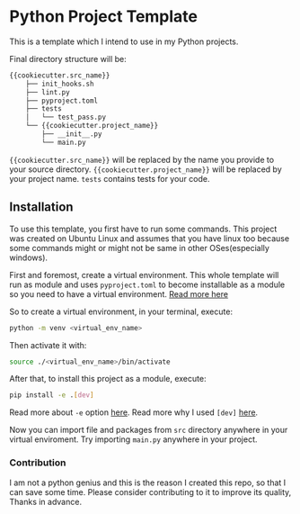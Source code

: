 # Python Project Template

This is a template which I intend to use in my Python projects.

Final directory structure will be:

```bash
{{cookiecutter.src_name}}
    ├── init_hooks.sh
    ├── lint.py
    ├── pyproject.toml
    ├── tests
    │   └── test_pass.py
    └── {{cookiecutter.project_name}}
        ├── __init__.py
        └── main.py
```

`{{cookiecutter.src_name}}` will be replaced by the name you provide to your source directory. `{{cookiecutter.project_name}}` will be replaced by your project name. `tests` contains tests for your code.

## Installation

To use this template, you first have to run some commands. This project was created on Ubuntu Linux and assumes that you have linux too because some commands might or might not be same in other OSes(especially windows).

First and foremost, create a virtual environment. This whole template will run as module and uses `pyproject.toml` to become installable as a module so you need to have a virtual environment. [Read more here](https://pip.pypa.io/en/stable/reference/build-system/pyproject-toml/)

So to create a virtual environment, in your terminal, execute:

```bash
python -m venv <virtual_env_name>
```

Then activate it with:

```bash
source ./<virtual_env_name>/bin/activate
```

After that, to install this project as a module, execute:

```bash
pip install -e .[dev]
```

Read more about `-e` option [here](https://stackoverflow.com/questions/35064426/when-would-the-e-editable-option-be-useful-with-pip-install). Read more why I used `[dev]` [here](https://stackoverflow.com/questions/62408719/download-dependencies-declared-in-pyproject-toml-using-pip).

Now you can import file and packages from `src` directory anywhere in your virtual enviroment. Try importing `main.py` anywhere in your project.


### Contribution

I am not a python genius and this is the reason I created this repo, so that I can save some time. Please consider contributing to it to improve its quality, Thanks in advance.
